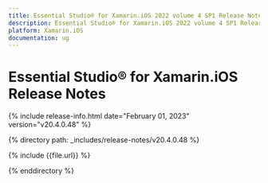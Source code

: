 ```yaml
---
title: Essential Studio® for Xamarin.iOS 2022 volume 4 SP1 Release Notes  
description: Essential Studio® for Xamarin.iOS 2022 volume 4 SP1 Release Notes  
platform: Xamarin.iOS
documentation: ug
---
```


# Essential Studio® for Xamarin.iOS  Release Notes  

{% include release-info.html date="February 01, 2023"  version="v20.4.0.48" %} 

{% directory path: _includes/release-notes/v20.4.0.48 %}

{% include {{file.url}} %}

{% enddirectory %}



